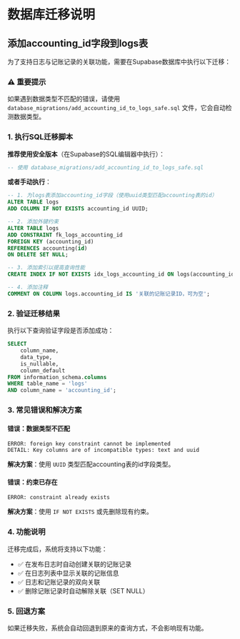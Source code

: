 # 数据库迁移说明

## 添加accounting_id字段到logs表

为了支持日志与记账记录的关联功能，需要在Supabase数据库中执行以下迁移：

### ⚠️ 重要提示

如果遇到数据类型不匹配的错误，请使用 `database_migrations/add_accounting_id_to_logs_safe.sql` 文件，它会自动检测数据类型。

### 1. 执行SQL迁移脚本

**推荐使用安全版本**（在Supabase的SQL编辑器中执行）：

```sql
-- 使用 database_migrations/add_accounting_id_to_logs_safe.sql
```

**或者手动执行**：

```sql
-- 1. 为logs表添加accounting_id字段（使用uuid类型匹配accounting表的id）
ALTER TABLE logs 
ADD COLUMN IF NOT EXISTS accounting_id UUID;

-- 2. 添加外键约束
ALTER TABLE logs 
ADD CONSTRAINT fk_logs_accounting_id 
FOREIGN KEY (accounting_id) 
REFERENCES accounting(id) 
ON DELETE SET NULL;

-- 3. 添加索引以提高查询性能
CREATE INDEX IF NOT EXISTS idx_logs_accounting_id ON logs(accounting_id);

-- 4. 添加注释
COMMENT ON COLUMN logs.accounting_id IS '关联的记账记录ID，可为空';
```

### 2. 验证迁移结果

执行以下查询验证字段是否添加成功：

```sql
SELECT 
    column_name, 
    data_type, 
    is_nullable,
    column_default
FROM information_schema.columns 
WHERE table_name = 'logs' 
AND column_name = 'accounting_id';
```

### 3. 常见错误和解决方案

#### 错误：数据类型不匹配
```
ERROR: foreign key constraint cannot be implemented
DETAIL: Key columns are of incompatible types: text and uuid
```

**解决方案**：使用 `UUID` 类型匹配accounting表的id字段类型。

#### 错误：约束已存在
```
ERROR: constraint already exists
```

**解决方案**：使用 `IF NOT EXISTS` 或先删除现有约束。

### 4. 功能说明

迁移完成后，系统将支持以下功能：

- ✅ 在发布日志时自动创建关联的记账记录
- ✅ 在日志列表中显示关联的记账信息
- ✅ 日志和记账记录的双向关联
- ✅ 删除记账记录时自动解除关联（SET NULL）

### 5. 回退方案

如果迁移失败，系统会自动回退到原来的查询方式，不会影响现有功能。
